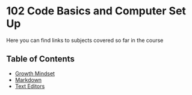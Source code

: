 # 102 Code Basics and Computer Set Up

Here you can find links to subjects covered so far in the course


## Table of Contents

- [Growth Mindset](https://github.com/jack8120/reading-notes2/blob/deafe96ddea9d728b0f8ab67870dc8b5650f4d65/102/growthMindset.md)
- [Markdown](https://github.com/jack8120/reading-notes2/blob/4850cdbad752fdbbe853bf168bc57c0d2bfa74b4/102/Markdown.md)
- [Text Editors](https://github.com/jack8120/reading-notes2/blob/1983df62997eaac9c98950642007d4ce846c9d18/102/Text%20Editors.md)
